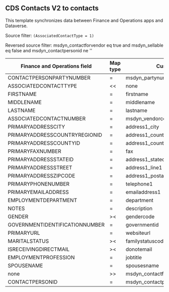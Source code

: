 ## CDS Contacts V2 to contacts

This template synchronizes data between Finance and Operations apps and Dataverse.

Source filter: `(AssociatedContactType = 1)`

Reversed source filter: msdyn_contactforvendor eq true and msdyn_sellable eq false and msdyn_contactpersonid ne ''

Finance and Operations field | Map type | Customer engagement field | Default value
---|---|---|---
CONTACTPERSONPARTYNUMBER | = | msdyn_partynumber | 
ASSOCIATEDCONTACTTYPE | << | none | Vendor
FIRSTNAME | = | firstname | 
MIDDLENAME | = | middlename | 
LASTNAME | = | lastname | 
ASSOCIATEDCONTACTNUMBER | = | msdyn_vendorcontactid.msdyn_vendoraccountnumber | 
PRIMARYADDRESSCITY | = | address1_city | 
PRIMARYADDRESSCOUNTRYREGIONID | = | address1_country | 
PRIMARYADDRESSCOUNTYID | = | address1_county | 
PRIMARYFAXNUMBER | = | fax | 
PRIMARYADDRESSSTATEID | = | address1_stateorprovince | 
PRIMARYADDRESSSTREET | = | address1_line1 | 
PRIMARYADDRESSZIPCODE | = | address1_postalcode | 
PRIMARYPHONENUMBER | = | telephone1 | 
PRIMARYEMAILADDRESS | = | emailaddress1 | 
EMPLOYMENTDEPARTMENT | = | department | 
NOTES | = | description | 
GENDER | >< | gendercode | 
GOVERNMENTIDENTIFICATIONNUMBER | = | governmentid | 
PRIMARYURL | = | websiteurl | 
MARITALSTATUS | >< | familystatuscode | 
ISRECEIVINGDIRECTMAIL | >< | donotemail | 
EMPLOYMENTPROFESSION | = | jobtitle | 
SPOUSENAME | = | spousesname | 
none | >> | msdyn_contactforvendor | True
CONTACTPERSONID | = | msdyn_contactpersonid | 
